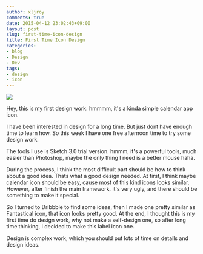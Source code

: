 ```yaml
---
author: xljroy
comments: true
date: 2015-04-12 23:02:43+09:00
layout: post
slug: first-time-icon-design
title: First Time Icon Design
categories:
- blog
- Design
- Dev
tags:
- design
- icon
---
```


![](http://royxue.me/assets/img/blog/icon_design.png)

Hey, this is my first design work. hmmmm, it's a kinda simple calendar app icon.

I have been interested in design for a long time. But just dont have enough time to learn how. So this week I have one free afternoon time to try some design work.

The tools I use is Sketch 3.0 trial version. hmmm, it's a powerful tools, much easier than Photoshop, maybe the only thing I need is a better mouse haha.

During the process, I think the most difficult part should be how to think about a good idea. Thats what a good design needed. At first, I think maybe calendar icon should be easy, cause most of this kind icons looks similar. However, after finish the main framework, it's very ugly, and there should be something to make it special.

So I turned to Dribbble to find some ideas, then I made one pretty similar as Fantastical icon, that icon looks pretty good. At the end, I thought this is my first time do design work, why not make a self-design one, so after long time thinking, I decided to make this label icon one.

Design is complex work, which you should put lots of time on details and design ideas.
